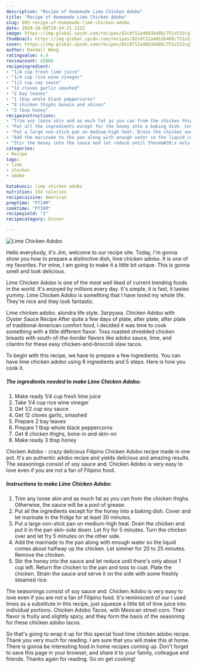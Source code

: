 ```yaml
---
description: "Recipe of Homemade Lime Chicken Adobo"
title: "Recipe of Homemade Lime Chicken Adobo"
slug: 605-recipe-of-homemade-lime-chicken-adobo
date: 2020-10-08T20:54:21.132Z
image: https://img-global.cpcdn.com/recipes/82c0f11a46b3b488/751x532cq70/lime-chicken-adobo-recipe-main-photo.jpg
thumbnail: https://img-global.cpcdn.com/recipes/82c0f11a46b3b488/751x532cq70/lime-chicken-adobo-recipe-main-photo.jpg
cover: https://img-global.cpcdn.com/recipes/82c0f11a46b3b488/751x532cq70/lime-chicken-adobo-recipe-main-photo.jpg
author: Randall Wong
ratingvalue: 4.4
reviewcount: 45866
recipeingredient:
- "1/4 cup fresh lime juice"
- "1/4 cup rice wine vinegar"
- "1/2 cup soy sauce"
- "12 cloves garlic smashed"
- "2 bay leaves"
- "1 tbsp whole black peppercorns"
- "8 chicken thighs bonein and skinon"
- "3 tbsp honey"
recipeinstructions:
- "Trim any loose skin and as much fat as you can from the chicken thighs. Otherwise, the sauce will be a pool of grease."
- "Put all the ingredients except for the honey into a baking dish. Cover and let marinate in the fridge for at least 30 minutes."
- "Put a large non-stick pan on medium-high heat. Drain the chicken and put it in the pan skin-side down. Let fry for 5 minutes. Turn the chicken over and let fry 5 minutes on the other side."
- "Add the marinade to the pan along with enough water so the liquid comes about halfway up the chicken. Let simmer for 20 to 25 minutes. Remove the chicken."
- "Stir the honey into the sauce and let reduce until there&#39;s only about 1 cup left. Return the chicken to the pan and toss to coat. Plate the chicken. Strain the sauce and serve it on the side with some freshly steamed rice."
categories:
- Recipe
tags:
- lime
- chicken
- adobo

katakunci: lime chicken adobo 
nutrition: 154 calories
recipecuisine: American
preptime: "PT14M"
cooktime: "PT36M"
recipeyield: "2"
recipecategory: Dinner

---
```



![Lime Chicken Adobo](https://img-global.cpcdn.com/recipes/82c0f11a46b3b488/751x532cq70/lime-chicken-adobo-recipe-main-photo.jpg)

Hello everybody, it's Jim, welcome to our recipe site. Today, I'm gonna show you how to prepare a distinctive dish, lime chicken adobo. It is one of my favorites. For mine, I am going to make it a little bit unique. This is gonna smell and look delicious.

Lime Chicken Adobo is one of the most well liked of current trending foods in the world. It's enjoyed by millions every day. It's simple, it is fast, it tastes yummy. Lime Chicken Adobo is something that I have loved my whole life. They're nice and they look fantastic.

Lime chicken adobo. alondra life style. Загрузка. Chicken Adobo with Oyster Sauce Recipe After quite a few days of plate, after plate, after plate of traditional American comfort food, I decided it was time to cook something with a little different flavor. Toss roasted shredded chicken breasts with south-of-the-border flavors like adobo sauce, lime, and cilantro for these easy chicken-and-broccoli slaw tacos.


To begin with this recipe, we have to prepare a few ingredients. You can have lime chicken adobo using 8 ingredients and 5 steps. Here is how you cook it.

<!--inarticleads1-->

##### The ingredients needed to make Lime Chicken Adobo:

1. Make ready 1/4 cup fresh lime juice
1. Take 1/4 cup rice wine vinegar
1. Get 1/2 cup soy sauce
1. Get 12 cloves garlic, smashed
1. Prepare 2 bay leaves
1. Prepare 1 tbsp whole black peppercorns
1. Get 8 chicken thighs, bone-in and skin-on
1. Make ready 3 tbsp honey


Chicken Adobo - crazy delicious Filipino Chicken Adobo recipe made in one pot. It&#39;s an authentic adobo recipe and yields delicious and amazing results. The seasonings consist of soy sauce and. Chicken Adobo is very easy to love even if you are not a fan of Filipino food. 

<!--inarticleads2-->

##### Instructions to make Lime Chicken Adobo:

1. Trim any loose skin and as much fat as you can from the chicken thighs. Otherwise, the sauce will be a pool of grease.
1. Put all the ingredients except for the honey into a baking dish. Cover and let marinate in the fridge for at least 30 minutes.
1. Put a large non-stick pan on medium-high heat. Drain the chicken and put it in the pan skin-side down. Let fry for 5 minutes. Turn the chicken over and let fry 5 minutes on the other side.
1. Add the marinade to the pan along with enough water so the liquid comes about halfway up the chicken. Let simmer for 20 to 25 minutes. Remove the chicken.
1. Stir the honey into the sauce and let reduce until there&#39;s only about 1 cup left. Return the chicken to the pan and toss to coat. Plate the chicken. Strain the sauce and serve it on the side with some freshly steamed rice.


The seasonings consist of soy sauce and. Chicken Adobo is very easy to love even if you are not a fan of Filipino food. It&#39;s reminiscent of our I used limes as a substitute in this recipe, just squeeze a little bit of lime juice into individual portions. Chicken Adobo Tacos. with Mexican street corn. Their flavor is fruity and slightly spicy, and they form the basis of the seasoning for these chicken adobo tacos. 

So that's going to wrap it up for this special food lime chicken adobo recipe. Thank you very much for reading. I am sure that you will make this at home. There is gonna be interesting food in home recipes coming up. Don't forget to save this page in your browser, and share it to your family, colleague and friends. Thanks again for reading. Go on get cooking!
